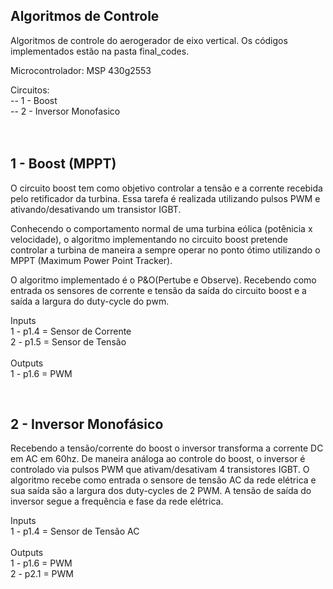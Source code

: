 Algoritmos de Controle
-------------------------------------------------------

Algoritmos de controle do aerogerador de eixo vertical. Os códigos implementados estão na pasta final_codes.


Microcontrolador: MSP 430g2553 <br/>


Circuitos: <br/>
-- 1 - Boost<br/>
-- 2 - Inversor Monofasico<br/>
<br/>
<br/>


1 - Boost (MPPT)
-------------------------------------------------------

O circuito boost tem como objetivo controlar a tensão e a corrente recebida pelo retificador da turbina. Essa tarefa é realizada utilizando pulsos PWM e ativando/desativando um transistor IGBT. <br/>

Conhecendo o comportamento normal de uma turbina eólica (potênicia x velocidade), o algoritmo implementando no circuito boost pretende controlar a turbina de maneira a sempre operar no ponto ótimo utilizando o MPPT (Maximum Power Point Tracker).<br/>

O algoritmo implementado é o P&O(Pertube e Observe). Recebendo como entrada os sensores de corrente e tensão da saída do circuito boost e a saída a largura do duty-cycle do pwm.<br/>

Inputs<br/>
1 - p1.4 = Sensor de Corrente<br/>
2 - p1.5 = Sensor de Tensão <br/>
<br/>
Outputs<br/>
1 - p1.6 = PWM<br/>


<br/>

2 - Inversor Monofásico 
-------------------------------------------------------

Recebendo a tensão/corrente do boost o inversor transforma a corrente DC em AC em 60hz. De maneira análoga ao controle do boost, o inversor é controlado via pulsos PWM que ativam/desativam 4 transistores IGBT. O algoritmo recebe como entrada o sensore de tensão AC da rede elétrica e sua saída são a largura dos duty-cycles de 2 PWM. A tensão de saída do inversor segue a frequência e fase da rede elétrica.

Inputs<br/>
1 - p1.4 = Sensor de Tensão AC<br/>
<br/>
Outputs<br/>
1 - p1.6 = PWM<br/>
2 - p2.1 = PWM<br/>



